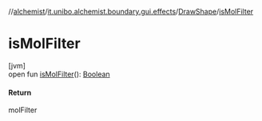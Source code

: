 //[alchemist](../../../index.md)/[it.unibo.alchemist.boundary.gui.effects](../index.md)/[DrawShape](index.md)/[isMolFilter](is-mol-filter.md)

# isMolFilter

[jvm]\
open fun [isMolFilter](is-mol-filter.md)(): [Boolean](https://kotlinlang.org/api/latest/jvm/stdlib/kotlin/-boolean/index.html)

#### Return

molFilter
